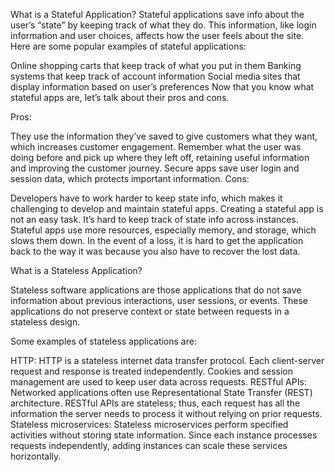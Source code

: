 What is a Stateful Application?
Stateful applications save info about the user’s “state” by keeping track of what they do. This information, like login information and user choices, affects how the user feels about the site. Here are some popular examples of stateful applications:

Online shopping carts that keep track of what you put in them
Banking systems that keep track of account information
Social media sites that display information based on user’s preferences
Now that you know what stateful apps are, let’s talk about their pros and cons.

Pros:

They use the information they’ve saved to give customers what they want, which increases customer engagement.
Remember what the user was doing before and pick up where they left off, retaining useful information and improving the customer journey.
Secure apps save user login and session data, which protects important information.
Cons:

Developers have to work harder to keep state info, which makes it challenging to develop and maintain stateful apps.
Creating a stateful app is not an easy task. It’s hard to keep track of state info across instances.
Stateful apps use more resources, especially memory, and storage, which slows them down.
In the event of a loss, it is hard to get the application back to the way it was because you also have to recover the lost data.


What is a Stateless Application?


Stateless software applications are those applications that do not save information about previous interactions, user sessions, or events. These applications do not preserve context or state between requests in a stateless design.

Some examples of stateless applications are:

HTTP: HTTP is a stateless internet data transfer protocol. Each client-server request and response is treated independently. Cookies and session management are used to keep user data across requests.
RESTful APIs: Networked applications often use Representational State Transfer (REST) architecture. RESTful APIs are stateless; thus, each request has all the information the server needs to process it without relying on prior requests.
Stateless microservices: Stateless microservices perform specified activities without storing state information. Since each instance processes requests independently, adding instances can scale these services horizontally.
